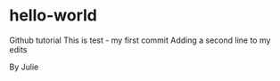 # hello-world
Github tutorial
This is test - my first commit
Adding a second line to my edits

By
Julie
